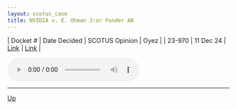 ```yaml
---
layout: scotus_case
title: NVIDIA v. E. Ohman J:or Fonder AB
---
```


| Docket # | Date Decided | SCOTUS Opinion | Oyez |
| 23-970 | 11 Dec 24 | [Link](https://www.supremecourt.gov/opinions/24pdf/604us1r04_c1ne.pdf) | [Link](https://www.oyez.org/cases/2024/23-970) |

<audio controls>
   <source src='./resources/23-970.mp3' type='audio/mpeg'>
</audio>

<object data='./resources/23-970.pdf' type='application/pdf'></object>

---

[Up](./README.md)